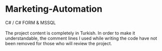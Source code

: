 # Marketing-Automation

C# / C# FORM  &amp; MSSQL
<br></br>
The project content is completely in Turkish. In order to make it understandable, the comment lines I used while writing the code have not been removed for those who will review the project.
